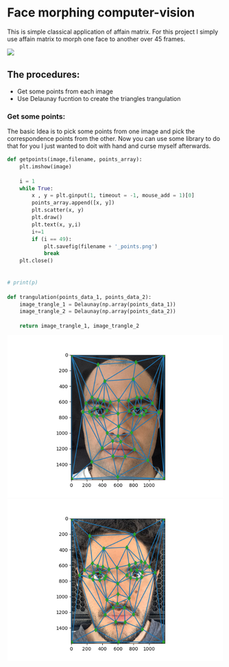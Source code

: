 # Face morphing computer-vision

This is simple classical application of affain matrix. For this project I simply use affain matrix to morph one face to another over 45 frames.


![](gif.gif)


## The procedures:
- Get some points from each image
- Use Delaunay fucntion to create the triangles trangulation 


### Get some points:
The basic Idea is to pick some points from one image and pick the correspondence points from the other.
Now you can use some library to do that for you I just wanted to doit with hand and curse myself afterwards.

```python
def getpoints(image,filename, points_array):
    plt.imshow(image)
    
    i = 1
    while True:
        x , y = plt.ginput(1, timeout = -1, mouse_add = 1)[0]
        points_array.append([x, y])
        plt.scatter(x, y)
        plt.draw()
        plt.text(x, y,i)
        i+=1
        if (i == 49):
            plt.savefig(filename + '_points.png')
            break
    plt.close()


# print(p)

def trangulation(points_data_1, points_data_2):
	image_trangle_1 = Delaunay(np.array(points_data_1))
	image_trangle_2 = Delaunay(np.array(points_data_2))

	return image_trangle_1, image_trangle_2
```
![](3.png)
![](4.png)
